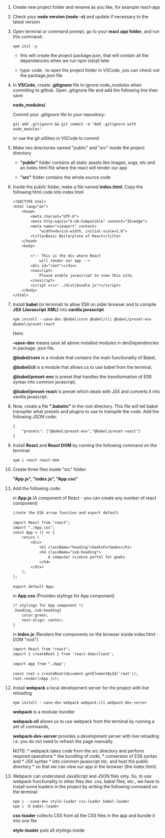 1) Create new project folder and rename as you like, for example react-app

2) Check your **node version (node -v)** and update if necessary to the latest version

3) Open terminal or command prompt, go to your **react app folder**, and run this
   command:

    ```
    npm init -y
    ```

    - this will create the project package.json, that will contain all the 
    dependencies when we run npm install later

    - type: code . to open the project folder in VSCode, you can check out the 
    package.json file

4) In **VSCode**, create **.gitignore** file to ignore node_modules when commiting to github.
   Open .gitignore file and add the following line then save:
   
   **node_modules/**

   Commit your .gitignore file to your repository:

    ```
    git add .gitignore && git commit -m "Add .gitignore with node_modules"
    ```

   or use the git utilities in VSCode to commit

5) Make two directories named "public" and "src" inside the project directory
    - **"public"** folder contains all static assets like images, svgs, etc
      and an index.html file where the react will render our app

    - **"src"** folder contains the whole source code

6) Inside the public folder, make a file named **index.html**. 
   Copy the following html code into index.html

    ```
    <!DOCTYPE html>
    <html lang="en">
        <head>
            <meta charset="UTF-8">
            <meta http-equiv="X-UA-Compatible" content="IE=edge">
            <meta name="viewport" content=
                "width=device-width, initial-scale=1.0">
            <title>Basic Boilerplate of React</title>
        </head>
        <body>

            <!-- This is the div where React 
                will render our app -->
            <div id="root"></div>
            <noscript>
                Please enable javascript to view this site.
            </noscript>
            <script src="../dist/bundle.js"></script>
        </body>
    </html>
    ```

7) Install **babel** (in terminal) to allow ES6 on older browser and to compile **JSX
   (Javascript XML)** into **vanilla javascript**

    ```
    npm install --save-dev @babel/core @babel/cli @babel/preset-env @babel/preset-react
    ```

    Here:

    **–save-dev** means save all above installed modules in devDependencies in package.
     json file,

    **@babel/core** is a module that contains the main functionality of Babel,

    **@babel/cli** is a module that allows us to use babel from the terminal,

    **@babel/preset-env** is preset that handles the transformation of ES6 syntax into
    common javascript,

    **@babel/preset-react** is preset which deals with JSX and converts it into vanilla
    javascript.

8) Now, create a file **".babelrc"** in the root directory. This file will tell babel
   transpiler what presets and plugins to use to transpile the code. 
   Add the following JSON code:

    ```
    {
        "presets": ["@babel/preset-env","@babel/preset-react"]
    }
    ```

9) Install **React** and **React DOM** by running the following command on the terminal:

    ```
    npm i react react-dom
    ```

10) Create three files inside "src" folder:
    
    **"App.js", "index.js", "App.css"**

11) Add the following code:

    in **App.js** (A component of React - you can create any number of react component)

    ```
    //note the ES6 arrow function and export default

    import React from "react";
    import "./App.css";
    const App = () => {
        return (
            <div>
                <h1 className="heading">GeeksForGeeks</h1>
                <h4 className="sub-heading">
                    A computer science portal for geeks
                </h4>
            </div>
        );
    };

    export default App;   
    ```

    in **App.css** (Provides stylings for App component)

    ```
    /* stylings for App component */
    .heading,.sub-heading{
        color:green;
        text-align: center;
    }    
    ```

    in **index.js** 
        (Renders the components on the browser inside index.html - DOM "root")

    ```
    import React from "react";
    import { createRoot } from 'react-dom/client';

    import App from "./App";

    const root = createRoot(document.getElementById('root'));
    root.render(<App />);    
    ```

12) Install **webpack** a local development server for the project with live reloading

    ```
    npm install --save-dev webpack webpack-cli webpack-dev-server
    ```

    **webpack** is a modular bundler

    **webpack-cli** allows us to use webpack from the terminal by running 
    a set of commands,

    **webpack-dev-server** provides a development server with live reloading
    i.e. you do not need to refresh the page manually.

    NOTE: 
        * webpack takes code from the src directory and perform required operations
            * like bundling of code, 
            * conversion of ES6 syntax and 
            * JSX syntax 
        * into common javascript etc. and host the public directory 
        * so that we can view our app in the browser (the index.html).

13) Webpack can understand JavaScript and JSON files only. So, to use webpack
    functionality in other files like .css, babel files, etc., we have to install
    some loaders in the project by writing the following command on the terminal:

    ```
    npm i --save-dev style-loader css-loader babel-loader
    npm i -D babel-loader
    ```

    **css-loader** collects CSS from all the CSS files in the app and bundle it 
    into one file

    **style-loader** puts all stylings inside <style> tag in index.html file present 
    in the public folder

    **babel-loader** is a package that allows the transpiling of javascript files 
    using babel and webpack.

14) Create a **webpack.config.js** file in the root directory that helps us 
    to define what exactly the webpack should do with our source code. 
    We will specify the entry point from where the webpack should start bundling,
    the output point that is where it should output the bundles and assets, 
    plugins, etc.

    **webpack.config.js**

    ```
    const path = require("path");

    module.exports = {

    // Entry point that indicates where
    // should the webpack starts bundling
    entry: "./src/index.js",
    mode: "development",
    module: {
        rules: [
            {
                test: /\.(js|jsx)$/, // checks for .js or .jsx files
                exclude: /(node_modules)/,
                loader: "babel-loader",
                options: { presets: ["@babel/env"] },
            },
            {
                test: /\.css$/, //checks for .css files
                use: ["style-loader", "css-loader"],
            },
        ],
    },

    // Options for resolving module requests
    // extensions that are used
    resolve: { extensions: ["*", ".js", ".jsx"] },

    // Output point is where webpack should
    // output the bundles and assets
    output: {
        path: path.resolve(__dirname, "dist/"),
        publicPath: "/dist/",
        filename: "bundle.js",
    },
    };
   
    ```

15) Add some scripts in the **package.json** file to run and build the project.

    ```
    "scripts": {
        "start":"npx webpack-dev-server --mode development --open --hot",
        "build":"npx webpack --mode production",

    }    
    ```
    **start** is to run the project

    **–open** flag tells the webpack-dev-server to open the browser instantly 
    after the server had been started.

    **–hot** flag enables webpack’s Hot Module Replacement feature. 
    It only updates what’s changed in the code, so does not update 
    the whole code,
    again and again, that’s why it saves precious development time

    **NPM command to run our project:**

    ```
    npm start
    ```

    **build** is to deply to production and compile all the project file
    in the **dist** folder

    **NPM command to deploy project for production**

    ```
    npm run build
    ```

16) To create your own react project using this **boilerplate**, you need to:

    - download the zip

    - extract to your development folder

    - rename the folder (**beginner-react-boilerplate-main**) to your own project name

    - go into your project folder

    - **Execute**:
        ```
        npm install
        npm start
        ```

    - **output**

    ![screenshot](doc/images/react-output.png)

